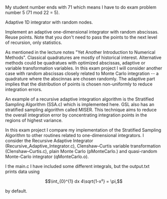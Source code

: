 My student number ends with 71 which means I have to do exam problem number 5 (71 mod 22 = 5).

Adaptive 1D integrator with random nodes.

Implement an adaptive one-dimensional integrator with random abscissas. Reuse points. Note that you don't need to pass the points to the next level of recursion, only statistics. 

As mentioned in the lecture notes "Yet Another Introduction to Numerical Methods". Classical quadratures are mostly of historical interest. Alternative methods could be quadratues with optimized abscissas, adaptive or variable transformation variables. In this exam project I will consider another case with random abscissas closely related to Monte Carlo integration -- a quadrature where the abscinnas are chosen randomly. The adaptive part implies that the distribution of points is chosen non-uniformly to reduce integration errors. 

An example of a recursive adaptive integration algorithm is the Stratified Sampling Algorithm (SSA.c) which is implemented here. GSL also has an stratified sampling algorithm called MISER. This technique aims to reduce the overall integration error by concentrating integration points in the regions of highest variance.

In this exam project I compare my implementation of the Stratified Sampling Algorithm to other routines related to one-dimensional integrators. I consider the Recursive Adaptive Integrator (Recursive_Adaptive_Integrator.c), Clenshaw–Curtis variable transformation (Clenshaw–Curtis.c),  plain Monte Carlo (pMonteCarlo.) and quasi-random Monte-Carlo integrator (qMonteCarlo.o). 

I the main.c I have included some different integrals, but the output.txt prints data using 

```math
\int_{0}^{1} dx 4\sqrt{1-x²} = \pi,
```
by default.
